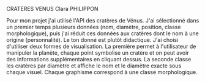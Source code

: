 CRATERES VENUS
Clara PHILIPPON

Pour mon projet j'ai utilisé l'API des cratères de Vénus. J'ai sélectionné dans un premier temps plusieurs données (nom, diamètre, position, classe morphologique), puis j'ai réduit ces données aux cratères dont le nom à une origine (personnalité).
Le ton donné est plutôt didactique. J'ai choisi d'utiliser deux formes de visualisation. La première permet à l'utilisateur de manipuler la planète, chaque point symbolise un cratère et on peut avoir des informations supplémentaires en cliquant dessus. La seconde classe les cratères par diamètre et affiche le  nom et le diamètre exacte sous chaque visuel. Chaque graphisme correspond à une classe morphologique.
